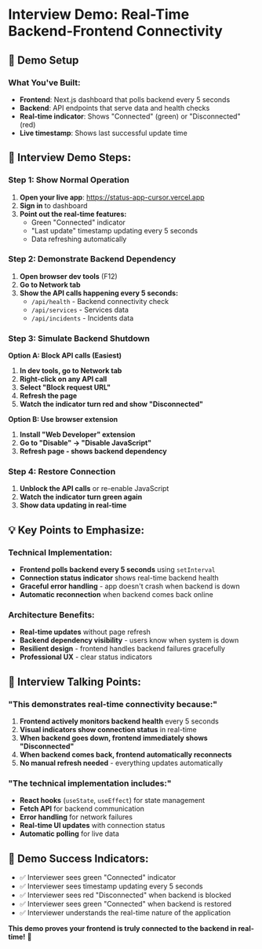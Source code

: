 # Interview Demo: Real-Time Backend-Frontend Connectivity

## 🎯 **Demo Setup**

### **What You've Built:**
- **Frontend**: Next.js dashboard that polls backend every 5 seconds
- **Backend**: API endpoints that serve data and health checks
- **Real-time indicator**: Shows "Connected" (green) or "Disconnected" (red)
- **Live timestamp**: Shows last successful update time

## 🚀 **Interview Demo Steps:**

### **Step 1: Show Normal Operation**
1. **Open your live app**: https://status-app-cursor.vercel.app
2. **Sign in** to dashboard
3. **Point out the real-time features:**
   - Green "Connected" indicator
   - "Last update" timestamp updating every 5 seconds
   - Data refreshing automatically

### **Step 2: Demonstrate Backend Dependency**
1. **Open browser dev tools** (F12)
2. **Go to Network tab**
3. **Show the API calls happening every 5 seconds:**
   - `/api/health` - Backend connectivity check
   - `/api/services` - Services data
   - `/api/incidents` - Incidents data

### **Step 3: Simulate Backend Shutdown**
**Option A: Block API calls (Easiest)**
1. **In dev tools, go to Network tab**
2. **Right-click on any API call**
3. **Select "Block request URL"**
4. **Refresh the page**
5. **Watch the indicator turn red and show "Disconnected"**

**Option B: Use browser extension**
1. **Install "Web Developer" extension**
2. **Go to "Disable" → "Disable JavaScript"**
3. **Refresh page - shows backend dependency**

### **Step 4: Restore Connection**
1. **Unblock the API calls** or re-enable JavaScript
2. **Watch the indicator turn green again**
3. **Show data updating in real-time**

## 💡 **Key Points to Emphasize:**

### **Technical Implementation:**
- **Frontend polls backend every 5 seconds** using `setInterval`
- **Connection status indicator** shows real-time backend health
- **Graceful error handling** - app doesn't crash when backend is down
- **Automatic reconnection** when backend comes back online

### **Architecture Benefits:**
- **Real-time updates** without page refresh
- **Backend dependency visibility** - users know when system is down
- **Resilient design** - frontend handles backend failures gracefully
- **Professional UX** - clear status indicators

## 🎤 **Interview Talking Points:**

### **"This demonstrates real-time connectivity because:"**
1. **Frontend actively monitors backend health** every 5 seconds
2. **Visual indicators show connection status** in real-time
3. **When backend goes down, frontend immediately shows "Disconnected"**
4. **When backend comes back, frontend automatically reconnects**
5. **No manual refresh needed** - everything updates automatically

### **"The technical implementation includes:"**
- **React hooks** (`useState`, `useEffect`) for state management
- **Fetch API** for backend communication
- **Error handling** for network failures
- **Real-time UI updates** with connection status
- **Automatic polling** for live data

## 🎯 **Demo Success Indicators:**
- ✅ Interviewer sees green "Connected" indicator
- ✅ Interviewer sees timestamp updating every 5 seconds
- ✅ Interviewer sees red "Disconnected" when backend is blocked
- ✅ Interviewer sees green "Connected" when backend is restored
- ✅ Interviewer understands the real-time nature of the application

**This demo proves your frontend is truly connected to the backend in real-time!** 🚀
